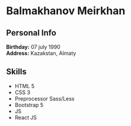 # Balmakhanov Meirkhan
## Personal Info
**Birthday:** 07 july 1990  
**Address:** Kazakstan, Almaty  
## Skills
* HTML 5
* CSS 3
* Preprocessor Sass/Less
* Bootstrap 5
* JS
* React JS
